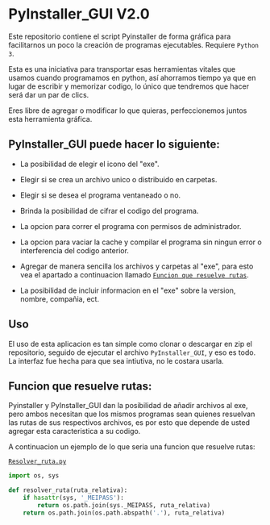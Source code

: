 # PyInstaller_GUI V2.0
Este repositorio contiene el script Pyinstaller de forma gráfica para facilitarnos un poco la creación de programas ejecutables. Requiere `Python 3`.

Esta es una iniciativa para transportar esas herramientas vitales que usamos cuando programamos en python, así ahorramos tiempo ya que en lugar de escribir y memorizar codigo, lo único que tendremos que hacer será dar un par de clics.

Eres libre de agregar o modificar lo que quieras, perfeccionemos juntos esta herramienta gráfica.

## PyInstaller_GUI puede hacer lo siguiente:

* La posibilidad de elegir el icono del "exe".

* Elegir si se crea un archivo unico o distribuido en carpetas.

* Elegir si se desea el programa ventaneado o no.

* Brinda la posibilidad de cifrar el codigo del programa.

* La opcion para correr el programa con permisos de administrador.

* La opcion para vaciar la cache y compilar el programa sin ningun error o interferencia del codigo anterior.

* Agregar de manera sencilla los archivos y carpetas al "exe", para esto vea el apartado a continuacion llamado [`Funcion que resuelve rutas`](https://github.com/anewri32/PyInstaller_GUI#funcion-que-resuelve-rutas).

* La posibilidad de incluir informacion en el "exe" sobre la version, nombre, compañia, ect.


## Uso

El uso de esta aplicacion es tan simple como clonar o descargar en zip el repositorio, seguido de ejecutar el archivo `PyInstaller_GUI`, y eso es todo. La interfaz fue hecha para que sea intiutiva, no le costara usarla.


## Funcion que resuelve rutas:

Pyinstaller y PyInstaller_GUI dan la posibilidad de añadir archivos al exe, pero ambos necesitan que los mismos programas sean quienes resuelvan las rutas de sus respectivos archivos, es por esto que depende de usted agregar esta caracteristica a su codigo.

A continuacion un ejemplo de lo que seria una funcion que resuelve rutas:


[`Resolver_ruta.py`](https://github.com/anewri32/PyInstaller_GUI/blob/main/Resolver_ruta.py)
```py
import os, sys

def resolver_ruta(ruta_relativa):
    if hasattr(sys, '_MEIPASS'):
        return os.path.join(sys._MEIPASS, ruta_relativa)
    return os.path.join(os.path.abspath('.'), ruta_relativa)
```

    
